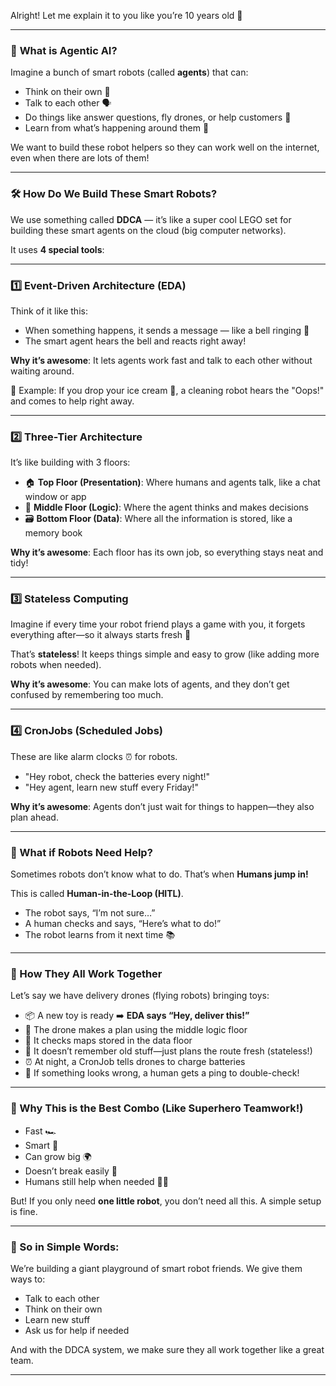 Alright! Let me explain it to you like you’re 10 years old 🌟

---

### 🧠 **What is Agentic AI?**
Imagine a bunch of smart robots (called **agents**) that can:
- Think on their own 🧠
- Talk to each other 🗣️
- Do things like answer questions, fly drones, or help customers 🤖
- Learn from what’s happening around them 🔄

We want to build these robot helpers so they can work well on the internet, even when there are lots of them!

---

### 🛠️ How Do We Build These Smart Robots?
We use something called **DDCA** — it’s like a super cool LEGO set for building these smart agents on the cloud (big computer networks).

It uses **4 special tools**:

---

### 1️⃣ **Event-Driven Architecture (EDA)**
Think of it like this:
- When something happens, it sends a message — like a bell ringing 🔔
- The smart agent hears the bell and reacts right away!
  
**Why it’s awesome**: It lets agents work fast and talk to each other without waiting around.

🧸 Example: If you drop your ice cream 🍦, a cleaning robot hears the "Oops!" and comes to help right away.

---

### 2️⃣ **Three-Tier Architecture**
It’s like building with 3 floors:

- 🏠 **Top Floor (Presentation)**: Where humans and agents talk, like a chat window or app
- 🧠 **Middle Floor (Logic)**: Where the agent thinks and makes decisions
- 🗃️ **Bottom Floor (Data)**: Where all the information is stored, like a memory book

**Why it’s awesome**: Each floor has its own job, so everything stays neat and tidy!

---

### 3️⃣ **Stateless Computing**
Imagine if every time your robot friend plays a game with you, it forgets everything after—so it always starts fresh 🧽

That’s **stateless**! It keeps things simple and easy to grow (like adding more robots when needed).

**Why it’s awesome**: You can make lots of agents, and they don’t get confused by remembering too much.

---

### 4️⃣ **CronJobs (Scheduled Jobs)**
These are like alarm clocks ⏰ for robots.

- "Hey robot, check the batteries every night!"
- "Hey agent, learn new stuff every Friday!"

**Why it’s awesome**: Agents don’t just wait for things to happen—they also plan ahead.

---

### 🤝 What if Robots Need Help?
Sometimes robots don’t know what to do. That’s when **Humans jump in!**

This is called **Human-in-the-Loop (HITL)**.

- The robot says, “I’m not sure…”
- A human checks and says, “Here’s what to do!”
- The robot learns from it next time 📚

---

### 🚀 How They All Work Together

Let’s say we have delivery drones (flying robots) bringing toys:

- 📦 A new toy is ready ➡️ **EDA says “Hey, deliver this!”**
- 🤖 The drone makes a plan using the middle logic floor
- 💾 It checks maps stored in the data floor
- 🧽 It doesn’t remember old stuff—just plans the route fresh (stateless!)
- ⏰ At night, a CronJob tells drones to charge batteries
- 🙋 If something looks wrong, a human gets a ping to double-check!

---

### 🎯 Why This is the Best Combo (Like Superhero Teamwork!)
- Fast 🏎️
- Smart 🧠
- Can grow big 🌍
- Doesn’t break easily 💪
- Humans still help when needed 🙋‍♀️

But! If you only need **one little robot**, you don’t need all this. A simple setup is fine.

---

### 🌈 So in Simple Words:
We’re building a giant playground of smart robot friends. We give them ways to:
- Talk to each other
- Think on their own
- Learn new stuff
- Ask us for help if needed

And with the DDCA system, we make sure they all work together like a great team.

---
